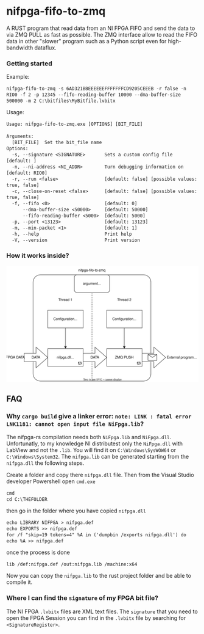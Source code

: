 # nifpga-fifo-to-zmq
A RUST program that read data from an NI FPGA FIFO and send the data to via ZMQ PULL as fast as possible.
The ZMQ interface allow to read the FIFO data in other "slower" program such as a Python script even for high-bandwidth dataflux.

### Getting started
Example:
```
nifpga-fifo-to-zmq -s 6AD321BBEEEEEEFFFFFFFCD9205CEEEB -r false -n RIO0 -f 2 -p 12345 --fifo-reading-buffer 10000 --dma-buffer-size 500000 -m 2 C:\bitfiles\MyBitfile.lvbitx
```
Usage:

```
Usage: nifpga-fifo-to-zmq.exe [OPTIONS] [BIT_FILE]

Arguments:
  [BIT_FILE]  Set the bit_file name
Options:
  -s, --signature <SIGNATURE>       Sets a custom config file [default: ]
  -n, --ni-address <NI_ADDR>        Turn debugging information on [default: RIO0]
  -r, --run <false>                 [default: false] [possible values: true, false]
  -c, --close-on-reset <false>      [default: false] [possible values: true, false]
  -f, --fifo <0>                    [default: 0]
      --dma-buffer-size <50000>     [default: 50000]
      --fifo-reading-buffer <5000>  [default: 5000]
  -p, --port <13123>                [default: 13123]
  -m, --min-packet <1>              [default: 1]
  -h, --help                        Print help
  -V, --version                     Print version
```
### How it works inside?
![The structure of nifpga-fifo-to-zmq](./doc/img/nifpga-to-zmq.svg)


## FAQ ##

### Why `cargo build` give a linker error: `note: LINK : fatal error LNK1181: cannot open input file NiFpga.lib`? ###

The nifpga-rs compilation needs both `NiFpga.lib` and `NiFpga.dll`. Unfortunatly, to my knowledge NI distributest only the `NiFpga.dll` with LabView and not the `.lib`.
You will find it on `C:\Windows\SysWOW64` or `C:\Windows\System32`.
The `nifpga.lib` can be generated starting from the `nifpga.dll` the following steps.

Create a folder and copy there `nifpga.dll` file. Then from the Visual Studio developer Powershell open `cmd.exe`

```
cmd
cd C:\THEFOLDER
```

then go in the folder where you have copied `nifpga.dll`

```
echo LIBRARY NIFPGA > nifpga.def
echo EXPORTS >> nifpga.def
for /f "skip=19 tokens=4" %A in ('dumpbin /exports nifpga.dll') do echo %A >> nifpga.def
```

once the process is done

```
lib /def:nifpga.def /out:nifpga.lib /machine:x64
```

Now you can copy the `nifpga.lib` to the rust project folder and be able to compile it.


### Where I can find the `signature` of my FPGA bit file? ###

The NI FPGA `.lvbitx` files are XML text files.
The `signature` that you need to open the FPGA Session you can find in the  `.lvbitx` file by searching for `<SignatureRegister>`.
